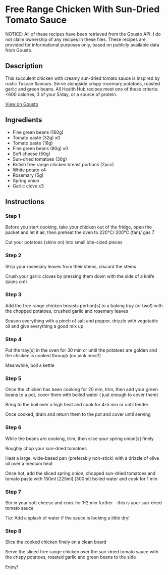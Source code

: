 # Free Range Chicken With Sun-Dried Tomato Sauce

NOTICE: All of these recipes have been retrieved from the Gousto API. I do not claim ownership of any recipes in these files. These recipes are provided for informational purposes only, based on publicly available data from Gousto.

## Description

This succulent chicken with creamy sun-dried tomato sauce is inspired by rustic Tuscan flavours. Serve alongside crispy rosemary potatoes, roasted garlic and green beans. All Health Hub recipes meet one of these criteria: <600 calories, 3 of your 5/day, or a source of protein.


[View on Gousto](https://www.gousto.co.uk/recipes/cookbook/free-range-chicken-with-sun-dried-tomato-sauce)

## Ingredients

- Fine green beans (160g)
- Tomato paste (32g) x0
- Tomato paste (16g)
- Fine green beans (80g) x0
- Soft cheese (50g)
- Sun-dried tomatoes (30g)
- British free range chicken breast portions (2pcs)
- White potato x4
- Rosemary (5g)
- Spring onion
- Garlic clove x3

## Instructions


### Step 1

Before you start cooking, take your chicken out of the fridge, open the packet and let it air, then preheat the oven to 220°C/ 200°C (fan)/ gas 7

Cut your potatoes (skins on) into small bite-sized pieces


### Step 2

Strip your rosemary leaves from their stems, discard the stems

Crush your garlic cloves by pressing them down with the side of a knife (skins on!)


### Step 3

Add the free range chicken breasts portion[s] to a baking tray (or two!) with the chopped potatoes, crushed garlic and rosemary leaves

Season everything with a pinch of salt and pepper, drizzle with vegetable oil and give everything a good mix up


### Step 4

Put the tray[s] in the oven for 30 min or until the potatoes are golden and the chicken is cooked through (no pink meat!)

Meanwhile, boil a kettle


### Step 5

Once the chicken has been cooking for 20 min, trim, then add your green beans to a pot, cover them with boiled water ( just enough to cover them)

Bring to the boil over a high heat and cook for 4-5 min or until tender

Once cooked, drain and return them to the pot and cover until serving


### Step 6

While the beans are cooking, trim, then slice your spring onion[s] finely

Roughly chop your sun-dried tomatoes

Heat a large, wide-based pan (preferably non-stick) with a drizzle of olive oil over a medium heat

Once hot, add the sliced spring onion, chopped sun-dried tomatoes and tomato paste with 150ml <span class="text-purple">[225ml]</span> <span class="text-danger">[300ml]</span> boiled water and cook for 1 min


### Step 7

Stir in your soft cheese and cook for 1-2 min further – this is your sun-dried tomato sauce

Tip: Add a splash of water if the sauce is looking a little dry!

### Step 8

Slice the cooked chicken finely on a clean board

Serve the sliced free range chicken over the sun-dried tomato sauce with the crispy potatoes, roasted garlic and green beans to the side

Enjoy!

